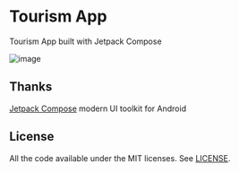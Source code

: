 # Tourism App

Tourism App built with Jetpack Compose

![image](https://user-images.githubusercontent.com/67297759/208237152-3e81d30c-0a3f-44a8-8412-87d74a70dbf5.png)

## Thanks
[Jetpack Compose](https://developer.android.com/jetpack/compose) modern UI toolkit for Android

## License

All the code available under the MIT licenses. See [LICENSE](LICENSE).
